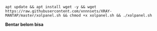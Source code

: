 ```
apt update && apt install wget -y && wget https://raw.githubusercontent.com/xnnnsets/XRAY-MANTAP/master/xolpanel.sh && chmod +x xolpanel.sh && ./xolpanel.sh
```

**Bentar belom bisa**
